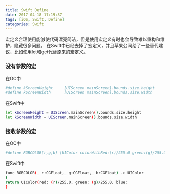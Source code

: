 ```yaml
---
title: Swift Define
date: 2017-04-18 17:19:37
tags: [iOS, Swift, Define]
categories: Swift
---
```

宏定义合理使用能够使代码漂亮简洁，但是使用宏定义有时也会导致难以重构和维护，隐藏很多问题。
在Swift中已经去掉了宏定义，并且苹果公司给了一些替代建议，比如使用let和get代替原来的宏定义。

### 没有参数的宏
在OC中

``` bash
#define kScreenHeight     [UIScreen mainScreen].bounds.size.height
#define kScreenWidth      [UIScreen mainScreen].bounds.size.width
```

在Swift中

``` bash
let kScreenHeight = UIScreen.mainScreen().bounds.size.height
let kScreenWidth = UIScreen.mainScreen().bounds.size.width
```

### 接收参数的宏

在OC中

``` bash
#define RGBCOLOR(r,g,b) [UIColor colorWithRed:(r)/255.0 green:(g)/255.0 blue:(b)/255.0 alpha:1]
```
在Swift中

``` bash
func RGBCOLOR(_ r:CGFloat,_ g:CGFloat,_ b:CGFloat) -> UIColor
{
return UIColor(red: (r)/255.0, green: (g)/255.0, blue: 
}
```


